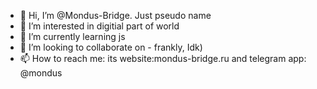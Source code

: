 - 👋 Hi, I’m @Mondus-Bridge. Just pseudo name
- 👀 I’m interested in digitial part of world
- 🌱 I’m currently learning js 
- 💞️ I’m looking to collaborate on - frankly, Idk) 
- 📫 How to reach me: its website:mondus-bridge.ru and telegram app: @mondus

<!---
Mondus-Bridge/Mondus-Bridge is a ✨ special ✨ repository because its `README.md` (this file) appears on your GitHub profile.
You can click the Preview link to take a look at your changes.
--->
